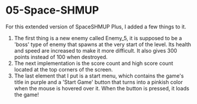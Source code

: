 # 05-Space-SHMUP
 For this extended version of SpaceSHMUP Plus, I added a few things to it.
 1. The first thing is a new enemy called Enemy_5, it is supposed to be a 'boss' type of enemy that spawns at the very start of the level. Its health and speed are increased to make it more difficult. It also gives 300 points instead of 100 when destroyed.
2. The next implementation is the score count and high score count located at the top corners of the screen.
3. The last element that I put is a start menu, which contains the game's title in purple and a 'Start Game' button that turns into a pinkish color when the mouse is hovered over it. When the button is pressed, it loads the game!
